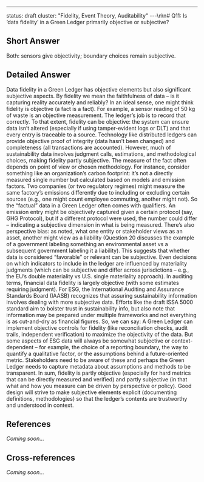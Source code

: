 ---
status: draft
cluster: "Fidelity, Event Theory, Auditability"
---\n\n# Q11: Is ‘data fidelity’ in a Green Ledger primarily objective or subjective?

## Short Answer

Both: sensors give objectivity; boundary choices remain subjective.

## Detailed Answer

Data fidelity in a Green Ledger has objective elements but also significant subjective aspects. By fidelity we mean the faithfulness of data – is it capturing reality accurately and reliably? In an ideal sense, one might think fidelity is objective (a fact is a fact). For example, a sensor reading of 50 kg of waste is an objective measurement. The ledger’s job is to record that correctly. To that extent, fidelity can be objective: the system can ensure data isn’t altered (especially if using tamper-evident logs or DLT) and that every entry is traceable to a source. Technology like distributed ledgers can provide objective proof of integrity (data hasn’t been changed) and completeness (all transactions are accounted).
However, much of sustainability data involves judgment calls, estimations, and methodological choices, making fidelity partly subjective. The measure of the fact often depends on point of view or chosen methodology. For instance, consider something like an organization’s carbon footprint: it’s not a directly measured single number but calculated based on models and emission factors. Two companies (or two regulatory regimes) might measure the same factory’s emissions differently due to including or excluding certain sources (e.g., one might count employee commuting, another might not). So the “factual” data in a Green Ledger often comes with qualifiers. An emission entry might be objectively captured given a certain protocol (say, GHG Protocol), but if a different protocol were used, the number could differ – indicating a subjective dimension in what is being measured.
There’s also perspective bias: as noted, what one entity or stakeholder views as an asset, another might view as a liability (Question 20 discusses the example of a government labeling something an environmental asset vs a subsequent government labeling it a liability). This suggests that whether data is considered “favorable” or relevant can be subjective. Even decisions on which indicators to include in the ledger are influenced by materiality judgments (which can be subjective and differ across jurisdictions – e.g., the EU’s double materiality vs U.S. single materiality approach).
In auditing terms, financial data fidelity is largely objective (with some estimates requiring judgment). For ESG, the International Auditing and Assurance Standards Board (IAASB) recognizes that assuring sustainability information involves dealing with more subjective data. Efforts like the draft ISSA 5000 standard aim to bolster trust in sustainability info, but also note that information may be prepared under multiple frameworks and not everything is as cut-and-dry as financial figures.
So, we can say: A Green Ledger can implement objective controls for fidelity (like reconciliation checks, audit trails, independent verification) to maximize the objectivity of the data. But some aspects of ESG data will always be somewhat subjective or context-dependent – for example, the choice of a reporting boundary, the way to quantify a qualitative factor, or the assumptions behind a future-oriented metric. Stakeholders need to be aware of these and perhaps the Green Ledger needs to capture metadata about assumptions and methods to be transparent. In sum, fidelity is partly objective (especially for hard metrics that can be directly measured and verified) and partly subjective (in that what and how you measure can be driven by perspective or policy). Good design will strive to make subjective elements explicit (documenting definitions, methodologies) so that the ledger’s contents are trustworthy and understood in context.

## References

*Coming soon...*

## Cross-references

*Coming soon...*